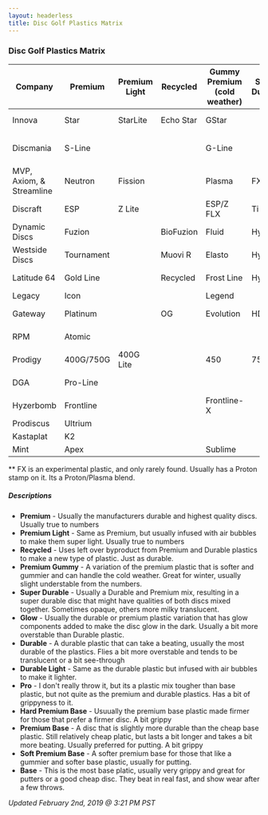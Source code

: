 ```yaml
---
layout: headerless
title: Disc Golf Plastics Matrix
---
```


### Disc Golf Plastics Matrix

| Company                  | Premium    | Premium Light | Recycled  | Gummy Premium (cold weather) | Super Durable | Glow         | Durable   | Durable Light | Pro     | Hard Premium Base       | Premium Base     | Soft Premium Base | Base Glow   | Base       |
| ------------------------ | ---------- | ------------- | --------- | ---------------------------- | ------------- | ------------ | --------- | ------------- | ------- | ----------------------- | ---------------- | ----------------- | ----------- | ---------- |
| Innova                   | Star       | StarLite      | Echo Star | GStar                        |               | Glow Champ   | Champion  | Blizzard      | Pro     | KC-Pro                  | XT               | R-Pro             | DX Glow     | DX         |
| Discmania                | S-Line     |               |           | G-Line                       |               | Glow C-Line  | C-Line    |               | P-Line  |                         | X-Line           |                   | D-Line Glow | D-Line     |
| MVP, Axiom, & Streamline | Neutron    | Fission       |           | Plasma                       | FX**          | Eclipse      | Proton    |               |         | Electron Firm           | Electron         | Electron Soft     |             |            |
| Discraft                 | ESP        | Z Lite        |           | ESP/Z FLX                    | Ti            | ESP/Z Glo    | Elite Z   | Z Lite        | Elite X | Jawbreaker/Rubber Blend | Jawbreaker       | Pro-D Soft        | Pro-D Glo   | Pro D      |
| Dynamic Discs            | Fuzion     |               | BioFuzion | Fluid                        | Hybrid        | Moonshine    | Lucid     | Lucid Air     |         | Classic                 | Classic Blend    | Classic Soft      |             | Prime      |
| Westside Discs           | Tournament |               | Muovi R   | Elasto                       | Hybrid        | Moonshine    | VIP       | VIP Air       |         | BT Hard                 | BT Medium        | BT Soft           |             | Origio     |
| Latitude 64              | Gold Line  |               | Recycled  | Frost Line                   | Hybrid        | Moonshine    | Opto Line | Opto Air      |         | Zero Line Hard          | Zero Line Medium | Zero Line Soft    |             | Retro Line |
| Legacy                   | Icon       |               |           | Legend                       |               |              | Pinnacle  | Ultralight    |         | Protege                 |                  | Gravity           |             | Excel      |
| Gateway                  | Platinum   |               | OG        | Evolution                    | HD            | Diamond Glow | Diamond   |               |         | Pure White              | Firm             | Super Soft        | Super Glow  | Soft       |
| RPM                      | Atomic     |               |           |                              |               |              | Cosmic    |               |         |                         | Magma            | Magma Soft        |             | Strata     |
| Prodigy                  | 400G/750G  | 400G Lite     |           | 450                          | 750           | 400 Glow     | 400/400S  | 400S Light    |         | 350G                    | 300S             | 350Rx             |             | 200        |
| DGA                      | Pro-Line   |               |           |                              |               | Glow SP-Line | SP-Line   | RDGA          |         |                         |                  | Signature-Line    |             | D-Line     |
| Hyzerbomb                | Frontline  |               |           | Frontline-X                  |               |              | Recon     |               |         | Baseline Hard           | Baseline         | Baseline Soft     |             |            |
| Prodiscus                | Ultrium    |               |           |                              |               |              | Premium   |               |         |                         | Base             |                   |             |            |
| Kastaplat                | K2         |               |           |                              |               | K1 Glow      | K1        |               |         |                         | K3               |                   |             |            |
| Mint                     | Apex       |               |           | Sublime                      |               | Nocturnal    | Eternal   |               |         |                         | Royal            |                   |             |            |

** FX is an experimental plastic, and only rarely found. Usually has a Proton stamp on it. Its a Proton/Plasma blend.

##### Descriptions

* **Premium** - Usually the manufacturers durable and highest quality discs. Usually true to numbers
* **Premium Light** - Same as Premium, but usually infused with air bubbles to make them super light. Usually true to numbers
* **Recycled** - Uses left over byproduct from Premium and Durable plastics to make a new type of plastic. Just as durable.
* **Premium Gummy** - A variation of the premium plastic that is softer and gummier and can handle the cold weather. Great for winter, usually slight understable from the numbers.
* **Super Durable** - Usually a Durable and Premium mix, resulting in a super durable disc that might have qualities of both discs mixed together. Sometimes opaque, others more milky translucent.
* **Glow** - Usually the durable or premium plastic variation that has glow components added to make the disc glow in the dark. Usually a bit more overstable than Durable plastic.
* **Durable** - A durable plastic that can take a beating, usually the most durable of the plastics. Flies a bit more overstable and tends to be translucent or a bit see-through
* **Durable Light** - Same as the durable plastic but infused with air bubbles to make it lighter.
* **Pro** - I don't really throw it, but its a plastic mix tougher than base plastic, but not quite as the premium and durable plastics. Has a bit of grippyness to it.
* **Hard Premium Base** - Usuually the premium base plastic made firmer for those that prefer a firmer disc. A bit grippy
* **Premium Base** - A disc that is slightly more durable than the cheap base plastic. Still relatively cheap platic, but lasts a bit longer and takes a bit more beating. Usually preferred for putting. A bit grippy
* **Soft Premium Base** - A softer premium base for those that like a gummier and softer base plastic, usually for putting.
* **Base** - This is the most base platic, usually very grippy and great for putters or a good cheap disc. They beat in real fast, and show wear after a few throws.

*Updated February 2nd, 2019 @ 3:21 PM PST*
